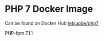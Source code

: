 # PHP 7 Docker Image

Can be found on Docker Hub [tetsuobe/php7](https://hub.docker.com/r/tetsuobe/php7/)

PHP-fpm 7.1.1